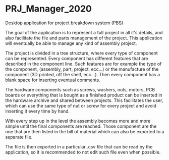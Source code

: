 # PRJ_Manager_2020
Desktop application for project breakdown system (PBS)

The goal of the application is to represent a full project in all it's details, 
and also facilitate the file and parts management of the project.
This application will eventually be able to manage any kind of assembly project.

The project is divided in a tree structure, where every type of component can be represented.
Every component has different features that are described in the component line. Such features
are for example the type of the component, (assembly, part, project, ecc...) or the manufacture
of the component (3D printed, off the shelf, ecc...). Then every component has a blank space for 
inserting eventual comments.

The hardware components such as screws, washers, nuts, motors, PCB boards or everything that is 
bought as a finished product can be inserted in the hardware archive and shared between projects.
This facilitates the user, which can use the same type of nut or screw for every project and avoid 
inserting it every time by hand.

With every step up in the level the assembly becomes more and more simple until the final
components are reached. Those component are the one that are then listed in the bill of material
which can also be exported to a separate file.

The file is then exported in a particular .csv file that can be read by the application, so it is recommended
to not edit such file even when possible.
